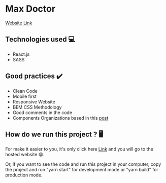 <h1>Max Doctor</h1>

<a href="https://max-doctor.netlify.app/">Website Link</a>

<h2>Technologies used 💻</h2>
<ul>
  <li>React.js</li>
  <li>SASS</li>
</ul>

<h2>Good practices ✔️</h2>
<ul>
  <li>Clean Code</li>
  <li>Mobile first</li>
  <li>Responsive Website</li>
  <li>BEM CSS Methodology</li>
  <li>Good comments in the code</li>
  <li>Components Organizations based in this <a href="https://medium.com/reactbrasil/react-estruturando-projetos-e-nomeando-componentes-b62ddad69a11">post</a></li>
</ul>

<h2>How do we run this project ? 🖥️</h2>
<p>
  For make it easier to you, it's only click here <a href="https://max-doctor.netlify.app/">Link</a> and you will go to the hosted website 😁.

  Or, if you want to see the code and run this project in your computer, copy the project and run "yarn start" for development mode or "yarn build" for production mode.
</p>
